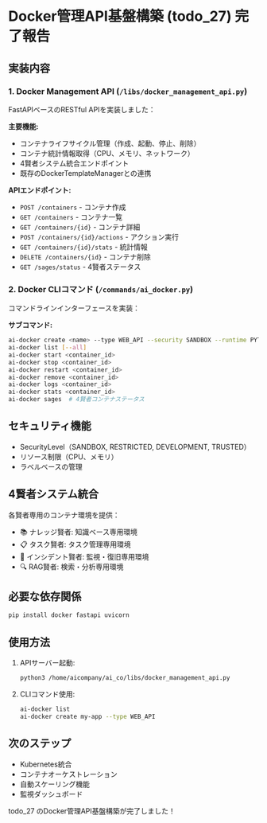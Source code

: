 # Docker管理API基盤構築 (todo_27) 完了報告

## 実装内容

### 1. Docker Management API (`/libs/docker_management_api.py`)
FastAPIベースのRESTful APIを実装しました：

**主要機能:**
- コンテナライフサイクル管理（作成、起動、停止、削除）
- コンテナ統計情報取得（CPU、メモリ、ネットワーク）
- 4賢者システム統合エンドポイント
- 既存のDockerTemplateManagerとの連携

**APIエンドポイント:**
- `POST /containers` - コンテナ作成
- `GET /containers` - コンテナ一覧
- `GET /containers/{id}` - コンテナ詳細
- `POST /containers/{id}/actions` - アクション実行
- `GET /containers/{id}/stats` - 統計情報
- `DELETE /containers/{id}` - コンテナ削除
- `GET /sages/status` - 4賢者ステータス

### 2. Docker CLIコマンド (`/commands/ai_docker.py`)
コマンドラインインターフェースを実装：

**サブコマンド:**
```bash
ai-docker create <name> --type WEB_API --security SANDBOX --runtime PYTHON_39
ai-docker list [--all]
ai-docker start <container_id>
ai-docker stop <container_id>
ai-docker restart <container_id>
ai-docker remove <container_id>
ai-docker logs <container_id>
ai-docker stats <container_id>
ai-docker sages  # 4賢者コンテナステータス
```

## セキュリティ機能
- SecurityLevel（SANDBOX, RESTRICTED, DEVELOPMENT, TRUSTED）
- リソース制限（CPU、メモリ）
- ラベルベースの管理

## 4賢者システム統合
各賢者専用のコンテナ環境を提供：
- 📚 ナレッジ賢者: 知識ベース専用環境
- 📋 タスク賢者: タスク管理専用環境
- 🚨 インシデント賢者: 監視・復旧専用環境
- 🔍 RAG賢者: 検索・分析専用環境

## 必要な依存関係
```bash
pip install docker fastapi uvicorn
```

## 使用方法
1. APIサーバー起動:
   ```bash
   python3 /home/aicompany/ai_co/libs/docker_management_api.py
   ```

2. CLIコマンド使用:
   ```bash
   ai-docker list
   ai-docker create my-app --type WEB_API
   ```

## 次のステップ
- Kubernetes統合
- コンテナオーケストレーション
- 自動スケーリング機能
- 監視ダッシュボード

todo_27 のDocker管理API基盤構築が完了しました！
